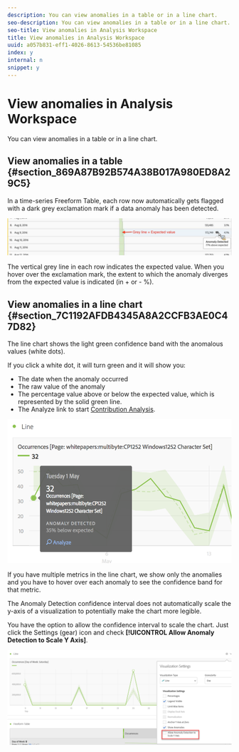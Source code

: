 ```yaml
---
description: You can view anomalies in a table or in a line chart.
seo-description: You can view anomalies in a table or in a line chart.
seo-title: View anomalies in Analysis Workspace
title: View anomalies in Analysis Workspace
uuid: a057b831-eff1-4026-8613-54536be81085
index: y
internal: n
snippet: y
---
```


# View anomalies in Analysis Workspace

You can view anomalies in a table or in a line chart.

## View anomalies in a table {#section_869A87B92B574A38B017A980ED8A29C5}

In a time-series Freeform Table, each row now automatically gets flagged with a dark grey exclamation mark if a data anomaly has been detected.

![](assets/anomaly_detected.png)

The vertical grey line in each row indicates the expected value. When you hover over the exclamation mark, the extent to which the anomaly diverges from the expected value is indicated (in + or - %).

## View anomalies in a line chart {#section_7C1192AFDB4345A8A2CCFB3AE0C47D82}

The line chart shows the light green confidence band with the anomalous values (white dots).

If you click a white dot, it will turn green and it will show you:

* The date when the anomaly occurred 
* The raw value of the anomaly 
* The percentage value above or below the expected value, which is represented by the solid green line. 
* The Analyze link to start [Contribution Analysis](../../../../analyze/analysis-workspace/virtual-analyst/contribution-analysis/contribution-analysis.md#concept_0972EDAA28D3412D84A4D35568BF7D30).

![](assets/anomaly_linechart.png)

If you have multiple metrics in the line chart, we show only the anomalies and you have to hover over each anomaly to see the confidence band for that metric.

The Anomaly Detection confidence interval does not automatically scale the y-axis of a visualization to potentially make the chart more legible.

You have the option to allow the confidence interval to scale the chart. Just click the Settings (gear) icon and check **[!UICONTROL Allow Anomaly Detection to Scale Y Axis]**.

![](assets/scale-y-axis.png)

